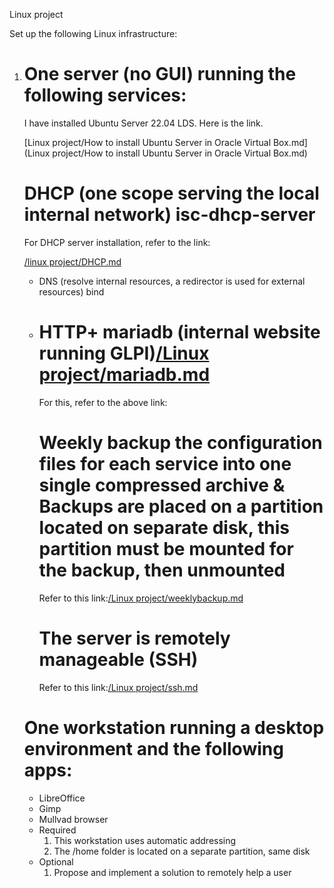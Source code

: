 Linux project


Set up the following Linux infrastructure:

1. # One server (no GUI) running the following services:

   I have installed Ubuntu Server 22.04 LDS. Here is the link.

   [Linux project/How to install Ubuntu Server in Oracle Virtual Box.md](Linux project/How to install Ubuntu Server in Oracle Virtual Box.md)

   

   # DHCP (one scope serving the local internal network) isc-dhcp-server

   For DHCP server installation, refer to the link:

   [/linux project/DHCP.md]()

   

   - DNS (resolve internal resources, a redirector is used for external resources) bind

   - # HTTP+ mariadb (internal website running GLPI)[/Linux project/mariadb.md]()

     For this, refer to the above link:

     

     # Weekly backup the configuration files for each service into one single compressed archive & Backups are placed on a partition located on separate disk, this partition must be mounted for the backup, then unmounted

     Refer to this link:[/Linux project/weeklybackup.md]()

     

     # The server is remotely manageable (SSH)

     Refer to this link:[/Linux project/ssh.md]()

     

   # One workstation running a desktop environment and the following apps:

   - LibreOffice
   - Gimp
   - Mullvad browser
   - Required
     1. This workstation uses automatic addressing
     2. The /home folder is located on a separate partition, same disk
   - Optional
     1. Propose and implement a solution to remotely help a user

